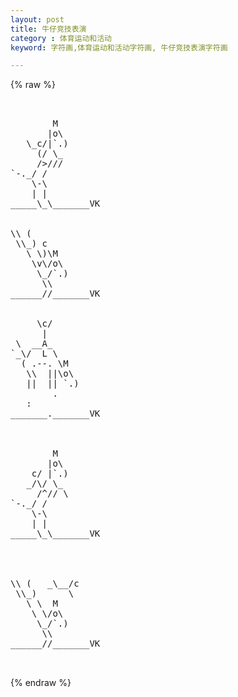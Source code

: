 ```yaml
---
layout: post
title: 牛仔竞技表演
category : 体育运动和活动
keyword: 字符画,体育运动和活动字符画, 牛仔竞技表演字符画

---
```

{% raw %}
<pre>


        M
       |o\
   \_c/|`.)
     (/ \_
     />///
`-._/ /
    \-\
    | |
_____\_\_______VK


\\ (
 \\_) c
   \ \)\M
    \v\/o\
     \_/`.)
      \\
______//_______VK


     \c/
      |
 \  __A_
`_\/  L \
  ( .--. \M
   \\  ||\o\
   ||  || `.)
        .
   :
_______._______VK



        M
       |o\
    c/ |`.)
   _/\/ \_
     /^// \
`-._/ /
    \-\
    | |
_____\_\_______VK




\\ (   _\__/c
 \\_)      \
   \ \  M 
    \ \/o\
     \_/`.)
      \\
______//_______VK

 </pre>
{% endraw %}
